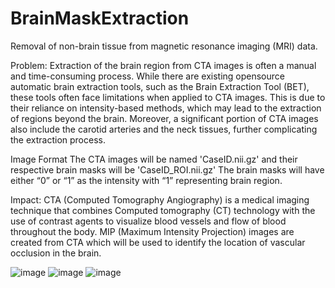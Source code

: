 # BrainMaskExtraction
Removal of non-brain tissue from magnetic resonance imaging (MRI) data.

Problem: 
Extraction of the brain region from CTA images is often a manual and time-consuming
process. While there are existing opensource automatic brain extraction tools, such as the Brain
Extraction Tool (BET), these tools often face limitations when applied to CTA images. This is due to their
reliance on intensity-based methods, which may lead to the extraction of regions beyond the brain.
Moreover, a significant portion of CTA images also include the carotid arteries and the neck tissues,
further complicating the extraction process.

Image Format
The CTA images will be named 'CaseID.nii.gz' and their respective brain masks will be 'CaseID_ROI.nii.gz'
The brain masks will have either “0” or “1” as the intensity with “1” representing brain region.

Impact: 
CTA (Computed Tomography Angiography) is a medical imaging technique that combines Computed
tomography (CT) technology with the use of contrast agents to visualize blood vessels and flow of blood
throughout the body. MIP (Maximum Intensity Projection) images are created from CTA which will be
used to identify the location of vascular occlusion in the brain.

![image](https://github.com/rahulrakeshrr/BrainMaskExtraction/assets/83067337/085897bc-3d8c-4e39-9459-b9832ba92ac9)
![image](https://github.com/rahulrakeshrr/BrainMaskExtraction/assets/83067337/ed655118-f77c-4c2b-ba1a-62b63b2f395f)
![image](https://github.com/rahulrakeshrr/BrainMaskExtraction/assets/83067337/b94884b1-f4d7-4fbf-8b0e-3e66bab908a2)


